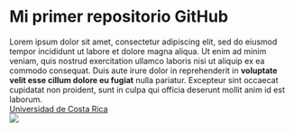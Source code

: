 # Mi primer repositorio GitHub

Lorem ipsum dolor sit amet, consectetur adipiscing elit, sed do eiusmod tempor incididunt ut labore et dolore magna aliqua. Ut enim ad minim veniam, quis nostrud exercitation ullamco laboris nisi ut aliquip ex ea commodo consequat. Duis aute irure dolor in reprehenderit in **voluptate velit esse cillum dolore eu fugiat** nulla pariatur. Excepteur sint occaecat cupidatat non proident, sunt in culpa qui officia deserunt mollit anim id est laborum.  
[Universidad de Costa Rica](https://www.ucr.ac.cr/)  
![](https://images.unsplash.com/photo-1650374465797-f277b40fffe5?ixlib=rb-1.2.1&ixid=MnwxMjA3fDB8MHx0b3BpYy1mZWVkfDJ8NnNNVmpUTFNrZVF8fGVufDB8fHx8&auto=format&fit=crop&w=500&q=60)    
